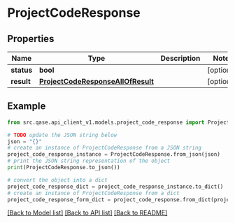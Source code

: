 # ProjectCodeResponse


## Properties

Name | Type | Description | Notes
------------ | ------------- | ------------- | -------------
**status** | **bool** |  | [optional] 
**result** | [**ProjectCodeResponseAllOfResult**](ProjectCodeResponseAllOfResult.md) |  | [optional] 

## Example

```python
from src.qase.api_client_v1.models.project_code_response import ProjectCodeResponse

# TODO update the JSON string below
json = "{}"
# create an instance of ProjectCodeResponse from a JSON string
project_code_response_instance = ProjectCodeResponse.from_json(json)
# print the JSON string representation of the object
print(ProjectCodeResponse.to_json())

# convert the object into a dict
project_code_response_dict = project_code_response_instance.to_dict()
# create an instance of ProjectCodeResponse from a dict
project_code_response_form_dict = project_code_response.from_dict(project_code_response_dict)
```
[[Back to Model list]](../README.md#documentation-for-models) [[Back to API list]](../README.md#documentation-for-api-endpoints) [[Back to README]](../README.md)


